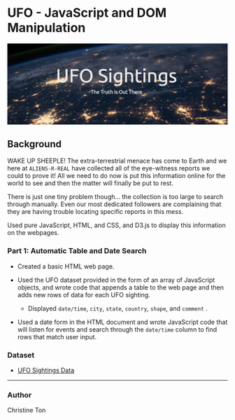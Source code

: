 # UFO - JavaScript and DOM Manipulation

![ufo_sighting](Images/ufo_sighting.jpg)

## Background

WAKE UP SHEEPLE! The extra-terrestrial menace has come to Earth and we here at `ALIENS-R-REAL` have collected all of the eye-witness reports we could to prove it! All we need to do now is put this information online for the world to see and then the matter will finally be put to rest.

There is just one tiny problem though... the collection is too large to search through manually. Even our most dedicated followers are complaining that they are having trouble locating specific reports in this mess.

Used pure JavaScript, HTML, and CSS, and D3.js to display this information on the webpages.

### Part 1: Automatic Table and Date Search

* Created a basic HTML web page.

* Used the UFO dataset provided in the form of an array of JavaScript objects, and wrote code that appends a table to the web page and then adds new rows of data for each UFO sighting.

  * Displayed `date/time`, `city`, `state`, `country`, `shape`, and `comment` .

* Used a date form in the HTML document and wrote JavaScript code that will listen for events and search through the `date/time` column to find rows that match user input.


### Dataset

* [UFO Sightings Data](StarterCode/static/js/data.js)

- - -

### Author

Christine Ton
